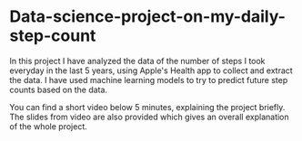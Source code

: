 # Data-science-project-on-my-daily-step-count
In this project I have analyzed the data of the number of steps I took everyday in the last 5 years, using Apple's Health app to collect and extract the data. I have used machine learning models to try to predict future step counts based on the data.

You can find a short video below 5 minutes, explaining the project briefly. The slides from video are also provided which gives an overall explanation of the whole project.
